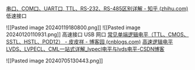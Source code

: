 [串口、COM口、UART口, TTL、RS-232、RS-485区别详解 - 知乎 (zhihu.com)](https://zhuanlan.zhihu.com/p/89240672)
低速接口

![[Pasted image 20240119180800.png]]
![[Pasted image 20240120110931.png]]
高速接口
USB 网口
[常见单端逻辑电平（TTL、CMOS、SSTL、HSTL、POD12） - 皮皮祥 - 博客园 (cnblogs.com)](https://www.cnblogs.com/amxiang/p/16141274.html)
[高速逻辑电平LVDS、LVPECL、CML一站式详解_lvpecl电平与lvds电平-CSDN博客](https://blog.csdn.net/weixin_44987757/article/details/108230626)

![[Pasted image 20240705130443.png]]